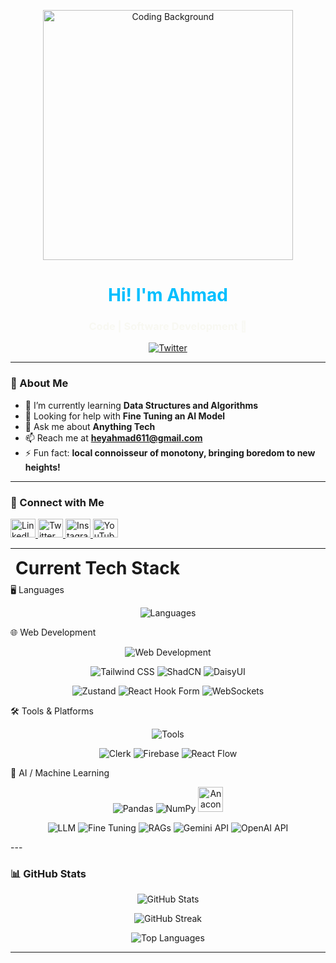 <p align="center">
  <img src="https://i.pinimg.com/originals/8b/35/fe/8b35fef55fba1a201c9c7a11d3ec3d64.gif" alt="Coding Background" width="400"/>
</p>

<h1 align="center" style="color: #00bfff;">Hi! I'm Ahmad </h1>
<h3 align="center" style="color: #f8f8f2;">Code | Software Development 🚀</h3>

<p align="center">
  <a href="https://twitter.com/ahmadkaifansari" target="_blank">
    <img src="https://img.shields.io/twitter/follow/ahmadkaifansari?logo=twitter&style=for-the-badge&color=00bfff" alt="Twitter" />
  </a>
</p>

---

### 🌟 About Me  
- 🌱 I’m currently learning **Data Structures and Algorithms**  
- 🤝 Looking for help with **Fine Tuning an AI Model**  
- 💬 Ask me about **Anything Tech**  
- 📫 Reach me at **heyahmad611@gmail.com**  
- ⚡ Fun fact: **local connoisseur of monotony, bringing boredom to new heights!**

---

### 🤝 Connect with Me  
<p >
  <a href="https://linkedin.com/in/ahmadkaif" target="_blank">
    <img src="https://raw.githubusercontent.com/rahuldkjain/github-profile-readme-generator/master/src/images/icons/Social/linked-in-alt.svg" alt="LinkedIn" height="30" width="40" />
  </a>
  <a href="https://twitter.com/ahmadkaifansari" target="_blank">
    <img src="https://raw.githubusercontent.com/rahuldkjain/github-profile-readme-generator/master/src/images/icons/Social/twitter.svg" alt="Twitter" height="30" width="40" />
  </a>
  <a href="https://instagram.com/hey_ahmaddd" target="_blank">
    <img src="https://raw.githubusercontent.com/rahuldkjain/github-profile-readme-generator/master/src/images/icons/Social/instagram.svg" alt="Instagram" height="30" width="40" />
  </a>
  <a href="https://www.youtube.com/c/ahmadkaif8721" target="_blank">
    <img src="https://raw.githubusercontent.com/rahuldkjain/github-profile-readme-generator/master/src/images/icons/Social/youtube.svg" alt="YouTube" height="30" width="40" />
  </a>
</p>

---

<h1 style="margin: 8px;">Current Tech Stack</h1>
🖥️ Languages
<p align="center"> <img src="https://skillicons.dev/icons?i=c,cpp,java,python,javascript" alt="Languages" /> </p>
🌐 Web Development
<p align="center"> <img src="https://skillicons.dev/icons?i=html,css,js,react,nextjs,nodejs,express,mongodb,mysql,postgresql" alt="Web Development" /> </p> <p align="center"> <img src="https://img.shields.io/badge/-Tailwind%20CSS-38B2AC?style=for-the-badge&logo=tailwindcss&logoColor=white" alt="Tailwind CSS" /> <img src="https://img.shields.io/badge/-ShadCN-000?style=for-the-badge&logo=shadcn&logoColor=white" alt="ShadCN" /> <img src="https://img.shields.io/badge/-DaisyUI-701a75?style=for-the-badge&logo=daisyui&logoColor=white" alt="DaisyUI" /> </p> <p align="center"> <img src="https://img.shields.io/badge/-Zustand-000?style=for-the-badge&logo=zustand&logoColor=white" alt="Zustand" /> <img src="https://img.shields.io/badge/-React%20Hook%20Form-EC5990?style=for-the-badge&logo=reacthookform&logoColor=white" alt="React Hook Form" /> <img src="https://img.shields.io/badge/-WebSockets-430098?style=for-the-badge&logo=socket.io&logoColor=white" alt="WebSockets" /> </p>
🛠️ Tools & Platforms
<p align="center"> <img src="https://skillicons.dev/icons?i=vercel,jenkins,docker,postman" alt="Tools" /> </p> <p align="center"> <img src="https://img.shields.io/badge/-Clerk-000?style=for-the-badge&logo=clerk&logoColor=white" alt="Clerk" /> <img src="https://img.shields.io/badge/-Firebase-FFCA28?style=for-the-badge&logo=firebase&logoColor=black" alt="Firebase" /> <img src="https://img.shields.io/badge/-React%20Flow-4A90E2?style=for-the-badge&logo=react&logoColor=white" alt="React Flow" /> </p>
🤖 AI / Machine Learning
<p align="center"> <img src="https://img.shields.io/badge/-Pandas-150458?style=for-the-badge&logo=pandas&logoColor=white" alt="Pandas" /> <img src="https://img.shields.io/badge/-NumPy-013243?style=for-the-badge&logo=numpy&logoColor=white" alt="NumPy" /> <img src="https://upload.wikimedia.org/wikipedia/commons/e/ed/Anaconda_Logo.png" alt="Anaconda" height="40" /> </p> <p align="center"> <img src="https://img.shields.io/badge/-LLM-000?style=for-the-badge&logo=openai&logoColor=white" alt="LLM" /> <img src="https://img.shields.io/badge/-Fine%20Tuning-FF6F00?style=for-the-badge" alt="Fine Tuning" /> <img src="https://img.shields.io/badge/-RAGs-0078D4?style=for-the-badge" alt="RAGs" /> <img src="https://img.shields.io/badge/-Gemini%20API-4285F4?style=for-the-badge&logo=google&logoColor=white" alt="Gemini API" /> <img src="https://img.shields.io/badge/-OpenAI%20API-000?style=for-the-badge&logo=openai&logoColor=white" alt="OpenAI API" /> </p>
---

### 📊 GitHub Stats  
<p align="center">
  <img src="https://github-readme-stats.vercel.app/api?username=ahmad-kaif&show_icons=true&theme=radical" alt="GitHub Stats" />
</p>

<p align="center">
  <img src="https://github-readme-streak-stats.herokuapp.com/?user=ahmad-kaif&theme=radical" alt="GitHub Streak" />
</p>

<p align="center">
  <img src="https://github-readme-stats.vercel.app/api/top-langs/?username=ahmad-kaif&layout=compact&theme=radical" alt="Top Languages" />
</p>

---
